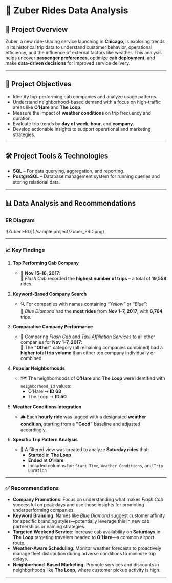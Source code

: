 
# 🚕 Zuber Rides Data Analysis

## 📌 Project Overview

Zuber, a new ride-sharing service launching in **Chicago**, is exploring trends in its historical trip data to understand customer behavior, operational efficiency, and the influence of external factors like weather. This analysis helps uncover **passenger preferences**, optimize **cab deployment**, and make **data-driven decisions** for improved service delivery.

---

## 🎯 Project Objectives

- Identify top-performing cab companies and analyze usage patterns.
- Understand neighborhood-based demand with a focus on high-traffic areas like **O’Hare** and **The Loop**.
- Measure the impact of **weather conditions** on trip frequency and duration.
- Evaluate trip trends by **day of week**, **hour**, and **company**.
- Develop actionable insights to support operational and marketing strategies.

---

## 🛠 Project Tools & Technologies

- **SQL** – For data querying, aggregation, and reporting.
- **PostgreSQL** – Database management system for running queries and storing relational data.

---

## 📊 Data Analysis and Recommendations

### ER Diagram

![Zuber ERD](./sample project/Zuber_ERD.png)

---

### 📈 Key Findings

1. **Top Performing Cab Company**
   - 📅 **Nov 15–16, 2017**:  
     🥇 *Flash Cab* recorded the **highest number of trips** – a total of **19,558** rides.

2. **Keyword-Based Company Search**
   - 🔍 For companies with names containing *“Yellow”* or *“Blue”*:  
     🥇 *Blue Diamond* had the **most rides** from **Nov 1–7, 2017**, with **6,764** trips.

3. **Comparative Company Performance**
   - 🏁 Comparing *Flash Cab* and *Taxi Affiliation Services* to all other companies for **Nov 1–7, 2017**:  
     🚕 The **"Other"** category (all remaining companies combined) had a **higher total trip volume** than either top company individually or combined.

4. **Popular Neighborhoods**
   - 🗺️ The neighborhoods of **O’Hare** and **The Loop** were identified with `neighborhood_id` values:
     - O'Hare → **ID 63**
     - The Loop → **ID 50**

5. **Weather Conditions Integration**
   - 🌦️ Each **hourly ride** was tagged with a designated **weather condition**, starting from a **"Good"** baseline and adjusted accordingly.

6. **Specific Trip Pattern Analysis**
   - 🧭 A filtered view was created to analyze **Saturday rides** that:
     - **Started** in **The Loop**
     - **Ended** at **O’Hare**
     - Included columns for: `Start Time`, `Weather Conditions`, and `Trip Duration`

---

### ✅ Recommendations

- **Company Promotions**: Focus on understanding what makes *Flash Cab* successful on peak days and use those insights for promoting underperforming companies.
- **Keyword Branding**: Names like *Blue Diamond* suggest customer affinity for specific branding styles—potentially leverage this in new cab partnerships or naming strategies.
- **Targeted Weekend Service**: Increase cab availability on **Saturdays** in **The Loop** targeting travelers headed to **O’Hare**—a common airport route.
- **Weather-Aware Scheduling**: Monitor weather forecasts to proactively manage fleet distribution during adverse conditions to minimize trip delays.
- **Neighborhood-Based Marketing**: Promote services and discounts in neighborhoods like **The Loop**, where customer pickup activity is high.

---

